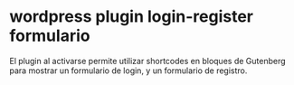 # wordpress plugin login-register formulario
El plugin al activarse permite utilizar shortcodes en bloques de Gutenberg para mostrar un formulario de login, y un formulario de registro.
